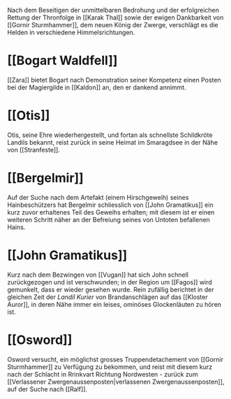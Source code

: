 Nach dem Beseitigen der unmittelbaren Bedrohung und der erfolgreichen Rettung der Thronfolge in [[Karak Thal]] sowie der ewigen Dankbarkeit von [[Gornir Sturmhammer]], dem neuen König der Zwerge, verschlägt es die Helden in verschiedene Himmelsrichtungen.

# [[Bogart Waldfell]]

[[Zara]] bietet Bogart nach Demonstration seiner Kompetenz einen Posten bei der Magiergilde in [[Kaldon]] an, den er dankend annimmt.

# [[Otis]]

Otis, seine Ehre wiederhergestellt, und fortan als schnellste Schildkröte Landils bekannt, reist zurück in seine Heimat im Smaragdsee in der Nähe von [[Stranfeste]].

# [[Bergelmir]]

Auf der Suche nach dem Artefakt (einem Hirschgeweih) seines Hainbeschützers hat Bergelmir schliesslich von [[John Gramatikus]] ein kurz zuvor erhaltenes Teil des Geweihs erhalten; mit diesem ist er einen weiteren Schritt näher an der Befreiung seines von Untoten befallenen Hains.

# [[John Gramatikus]]

Kurz nach dem Bezwingen von [[Vugan]] hat sich John schnell zurückgezogen und ist verschwunden; in der Region um [[Fagos]] wird gemunkelt, dass er wieder gesehen wurde. Rein zufällig berichtet in der gleichen Zeit der *Landil Kurier* von Brandanschlägen auf das [[Kloster Auror]], in deren Nähe immer ein leises, ominöses Glockenläuten zu hören ist.

# [[Osword]]

Osword versucht, ein möglichst grosses Truppendetachement von [[Gornir Sturmhammer]] zu Verfügung zu bekommen, und reist mit diesem kurz nach der Schlacht in Rrinkvart Richtung Nordwesten  - zurück zum [[Verlassener Zwergenaussenposten|verlassenen Zwergenaussenposten]], auf der Suche nach [[Ralf]].